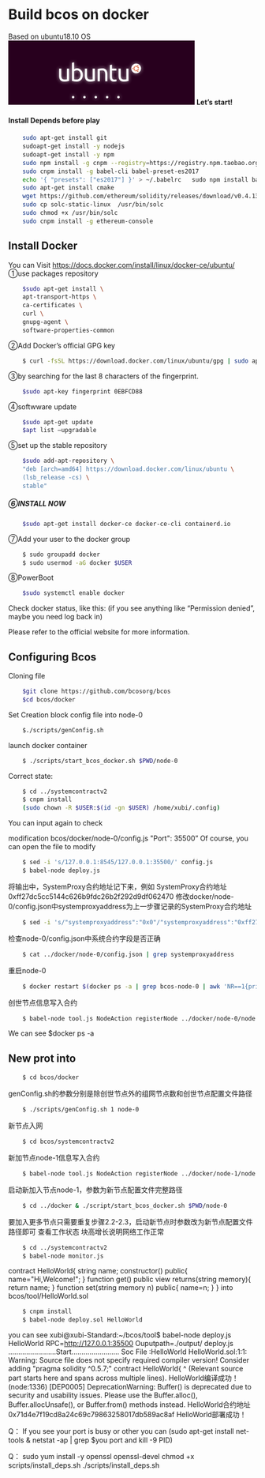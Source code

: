 **Build bcos on docker**
====================
Based on ubuntu18.10 OS
![ubuntu icon](./images/0.png)
**Let’s start!**
#### Install Depends before play
```bash
	sudo apt-get install git
	sudoapt-get install -y nodejs 
	sudoapt-get install -y npm
	sudo npm install -g cnpm --registry=https://registry.npm.taobao.org
	sudo cnpm install -g babel-cli babel-preset-es2017
	echo '{ "presets": ["es2017"] }' > ~/.babelrc	sudo npm install babel-cli
	sudo apt-get install cmake
	wget https://github.com/ethereum/solidity/releases/download/v0.4.13/solc-static-linux
	sudo cp solc-static-linux  /usr/bin/solc
	sudo chmod +x /usr/bin/solc
	sudo cnpm install -g ethereum-console
```
## Install Docker
You can Visit  https://docs.docker.com/install/linux/docker-ce/ubuntu/
①use packages repository
```bash
	$sudo apt-get install \
	apt-transport-https \
	ca-certificates \
	curl \
	gnupg-agent \
	software-properties-common
```
②Add Docker’s official GPG key
```bash
	$ curl -fsSL https://download.docker.com/linux/ubuntu/gpg | sudo apt-key add –
```
③by searching for the last 8 characters of the fingerprint.
```bash
	$sudo apt-key fingerprint 0EBFCD88      
```
④softwware update
```bash
	$sudo apt-get update
	$apt list –upgradable
```
⑤set up the stable repository
```bash
	$sudo add-apt-repository \
    "deb [arch=amd64] https://download.docker.com/linux/ubuntu \
    (lsb_release -cs) \
    stable"
```
##### ⑥INSTALL NOW
```bash
	$sudo apt-get install docker-ce docker-ce-cli containerd.io
```
⑦Add your user to the docker group
```bash	
	$ sudo groupadd docker
	$ sudo usermod -aG docker $USER
```
⑧PowerBoot
```bash	
	$sudo systemctl enable docker     
```
Check docker status, like this:
 (if you see anything like “Permission denied”,  maybe you need log back in)

Please refer to the official website for more information.

## Configuring Bcos
Cloning file
```bash	
	$git clone https://github.com/bcosorg/bcos
	$cd bcos/docker
```
Set Creation block config file into node-0
```bash	
	$./scripts/genConfig.sh
```

launch docker container
```bash
	$ ./scripts/start_bcos_docker.sh $PWD/node-0
```
 Correct state:

```bash
	$ cd ../systemcontractv2
	$ cnpm install
	(sudo chown -R $USER:$(id -gn $USER) /home/xubi/.config)
```
You can input again to check

 modification bcos/docker/node-0/config.js  "Port": 35500”
Of course, you can open the file to modify
```bash
	$ sed -i 's/127.0.0.1:8545/127.0.0.1:35500/' config.js
	$ babel-node deploy.js
```
将输出中，SystemProxy合约地址记下来，例如 SystemProxy合约地址 0xff27dc5cc5144c626b9fdc26b2f292d9df062470
修改docker/node-0/config.json中systemproxyaddress为上一步骤记录的SystemProxy合约地址 
```bash
	$ sed -i 's/"systemproxyaddress":"0x0"/"systemproxyaddress":"0xff27dc5cc5144c626b9fdc26b2f292d9df062470"/' ../docker/node-0/config.json
```

检查node-0/config.json中系统合约字段是否正确
```bash
	$ cat ../docker/node-0/config.json | grep systemproxyaddress
```

重启node-0
```bash
	$ docker restart $(docker ps -a | grep bcos-node-0 | awk 'NR==1{print$1}')
```

创世节点信息写入合约
```bash
	$ babel-node tool.js NodeAction registerNode ../docker/node-0/node.json
```

We can see $docker ps -a


## New prot into
```bash
	$ cd bcos/docker
```
genConfig.sh的参数分别是除创世节点外的组网节点数和创世节点配置文件路径
```bash
	$ ./scripts/genConfig.sh 1 node-0
```
新节点入网
```bash
	$ cd bcos/systemcontractv2
```
新加节点node-1信息写入合约
```bash
	$ babel-node tool.js NodeAction registerNode ../docker/node-1/node.json 
```

启动新加入节点node-1，参数为新节点配置文件完整路径
```bash
	$ cd ../docker & ./script/start_bcos_docker.sh $PWD/node-0
```
要加入更多节点只需要重复步骤2.2-2.3，启动新节点时参数改为新节点配置文件路径即可
查看工作状态
块高增长说明网络工作正常
```bash
	$ cd ../systemcontractv2
	$ babel-node monitor.js
```




contract HelloWorld{
    string name;
    constructor() public{
       name="Hi,Welcome!";
    }
    function get() public view returns(string memory){
        return name;
    }
    function set(string memory n) public{
    	name=n;
    }
}
into bcos/tool/HelloWorld.sol
```bash
	$ cnpm install
	$ babel-node deploy.sol HelloWorld
```
you can see
xubi@xubi-Standard:~/bcos/tool$ babel-node deploy.js HelloWorld
RPC=http://127.0.0.1:35500
Ouputpath=./output/
deploy.js  ........................Start........................
Soc File :HelloWorld
HelloWorld.sol:1:1: Warning: Source file does not specify required compiler version! Consider adding "pragma solidity ^0.5.7;"
contract HelloWorld{
^ (Relevant source part starts here and spans across multiple lines).
HelloWorld编译成功！
(node:1336) [DEP0005] DeprecationWarning: Buffer() is deprecated due to security and usability issues. Please use the Buffer.alloc(), Buffer.allocUnsafe(), or Buffer.from() methods instead.
HelloWorld合约地址 0x71d4e7f19cd8a24c69c79863258017db589ac8af
HelloWorld部署成功！


Q：
If you see your port is busy or other you can (sudo apt-get install net-tools  & netstat -ap | grep $you port and kill -9 PID) 


Q：
sudo yum install -y openssl openssl-devel
chmod +x scripts/install_deps.sh
./scripts/install_deps.sh

